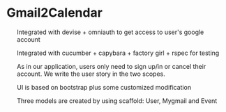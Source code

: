 <h1>Gmail2Calendar</h1> 
<ul>Integrated with devise + omniauth to get access to user's google account</ul>
<ul>Integrated with cucumber + capybara + factory girl + rspec for testing</ul>
<ul> As in our application, users only need to sign up/in or cancel their account. We write the user story in the two scopes.</ul>
<ul>UI is based on bootstrap plus some customized modification</ul>
<ul>Three models are created by using scaffold: User, Mygmail and Event</ul>

